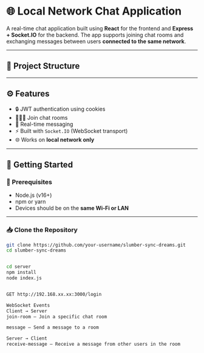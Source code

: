 # 🌐 Local Network Chat Application

A real-time chat application built using **React** for the frontend and **Express + Socket.IO** for the backend. The app supports joining chat rooms and exchanging messages between users **connected to the same network**.

---

## 📁 Project Structure


---

## ⚙️ Features

- 🔒 JWT authentication using cookies
- 🧑‍🤝‍🧑 Join chat rooms
- 💬 Real-time messaging
- ⚡ Built with `Socket.IO` (WebSocket transport)
- 🌐 Works on **local network only**

---

## 🚀 Getting Started

### 📌 Prerequisites

- Node.js (v16+)
- npm or yarn
- Devices should be on the **same Wi-Fi or LAN**

---

### 📥 Clone the Repository

```bash
git clone https://github.com/your-username/slumber-sync-dreams.git
cd slumber-sync-dreams


cd server
npm install
node index.js


GET http://192.168.xx.xx:3000/login

WebSocket Events
Client → Server
join-room – Join a specific chat room

message – Send a message to a room

Server → Client
receive-message – Receive a message from other users in the room
